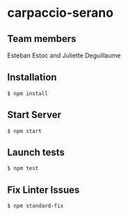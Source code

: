 # carpaccio-serano

## Team members

Esteban Estoc and Juliette Deguillaume

## Installation

```
$ npm install
```

## Start Server

```
$ npm start
```

## Launch tests

```
$ npm test
```

## Fix Linter Issues

```
$ npm standard-fix
```
